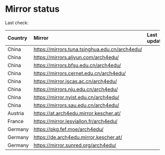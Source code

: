<script src="./time.js"></script>
# Mirror status
Last check: <script type="text/javascript">localize(1715203135.7117913);</script>

|Country|Mirror|Last update|
|:------|:-----|:----------|
|China|https://mirrors.tuna.tsinghua.edu.cn/arch4edu/|<script type="text/javascript">localize(1715193506);</script>|
|China|https://mirrors.aliyun.com/arch4edu/|<script type="text/javascript">localize(1715149917);</script>|
|China|https://mirrors.bfsu.edu.cn/arch4edu/|<script type="text/javascript">localize(1715149917);</script>|
|China|https://mirrors.cernet.edu.cn/arch4edu/|<script type="text/javascript">localize(1715193506);</script>|
|China|https://mirror.iscas.ac.cn/arch4edu/|<script type="text/javascript">localize(1715149917);</script>|
|China|https://mirrors.nju.edu.cn/arch4edu/|<script type="text/javascript">localize(1715106823);</script>|
|China|https://mirror.nyist.edu.cn/arch4edu/|<script type="text/javascript">localize(1715193506);</script>|
|China|https://mirrors.sau.edu.cn/arch4edu/|<script type="text/javascript">localize(1715149917);</script>|
|Austria|https://at.arch4edu.mirror.kescher.at/|<script type="text/javascript">localize(1715193506);</script>|
|France|https://mirror.lesviallon.fr/arch4edu/|<script type="text/javascript">localize(1715149917);</script>|
|Germany|https://pkg.fef.moe/arch4edu/|<script type="text/javascript">localize(1715193506);</script>|
|Germany|https://de.arch4edu.mirror.kescher.at/|<script type="text/javascript">localize(1715193506);</script>|
|Germany|https://mirror.sunred.org/arch4edu/|<script type="text/javascript">localize(1715193506);</script>|

<script src="./tablefilter/tablefilter.js"></script>
<script src="./table.js"></script>